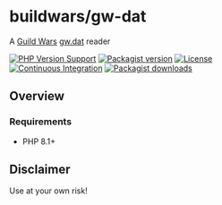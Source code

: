 # buildwars/gw-dat

A [Guild Wars](https://www.guildwars.com/) [gw.dat](https://wiki.guildwars.com/wiki/Gw.dat_file_format) reader

[![PHP Version Support][php-badge]][php]
[![Packagist version][packagist-badge]][packagist]
[![License][license-badge]][license]
[![Continuous Integration][gh-action-badge]][gh-action]
[![Packagist downloads][downloads-badge]][downloads]

[php-badge]: https://img.shields.io/packagist/php-v/buildwars/gw-dat?logo=php&color=8892BF&logoColor=fff
[php]: https://www.php.net/supported-versions.php
[packagist-badge]: https://img.shields.io/packagist/v/buildwars/gw-dat.svg?logo=packagist&logoColor=fff
[packagist]: https://packagist.org/packages/buildwars/gw-dat
[license-badge]: https://img.shields.io/github/license/build-wars/gw-dat.svg
[license]: https://github.com/build-wars/gw-dat/blob/main/LICENSE
[gh-action-badge]: https://img.shields.io/github/actions/workflow/status/build-wars/gw-dat/ci.yml?branch=main&logo=github&logoColor=fff
[gh-action]: https://github.com/build-wars/gw-dat/actions/workflows/ci.yml?query=branch%3Amain
[downloads-badge]: https://img.shields.io/packagist/dt/buildwars/gw-dat.svg?logo=packagist&logoColor=fff
[downloads]: https://packagist.org/packages/buildwars/gw-dat/stats

## Overview

### Requirements

- PHP 8.1+


## Disclaimer

Use at your own risk!
